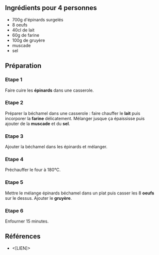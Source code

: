 ## Ingrédients pour 4 personnes

- 700g d'épinards surgelés
- 8 oeufs
- 40cl de lait
- 60g de farine
- 100g de gruyère
- muscade
- sel

## Préparation

### Etape 1

Faire cuire les **épinards** dans une casserole.

### Etape 2

Préparer la béchamel dans une casserole : faire chauffer le **lait** puis incorporer la **farine** délicatement. Mélanger jusque ça épaississe puis ajouter de la **muscade** et du **sel**.

### Etape 3

Ajouter la béchamel dans les épinards et mélanger.

### Etape 4

Préchauffer le four à 180°C.

### Etape 5

Mettre le mélange épinards béchamel dans un plat puis casser les 8 **oeufs** sur le dessus. Ajouter le **gruyère**.

### Etape 6

Enfourner 15 minutes.

## Références

- <[LIEN]>

